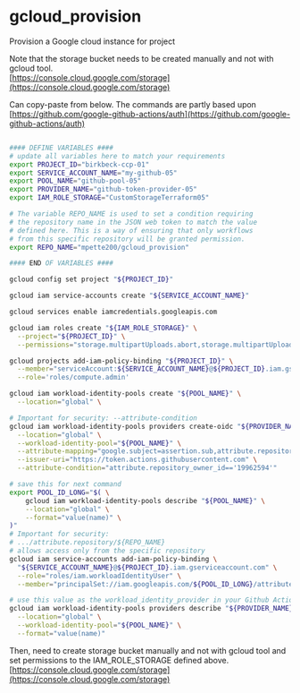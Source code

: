 # gcloud_provision
Provision a Google cloud instance for project

Note that the storage bucket needs to be created manually and not with gcloud tool.  
[https://console.cloud.google.com/storage](https://console.cloud.google.com/storage)

Can copy-paste from below. The commands are partly based upon
[https://github.com/google-github-actions/auth](https://github.com/google-github-actions/auth)

```bash

#### DEFINE VARIABLES ####
# update all variables here to match your requirements
export PROJECT_ID="birkbeck-ccp-01"
export SERVICE_ACCOUNT_NAME="my-github-05"
export POOL_NAME="github-pool-05"
export PROVIDER_NAME="github-token-provider-05"
export IAM_ROLE_STORAGE="CustomStorageTerraform05"

# The variable REPO_NAME is used to set a condition requiring
# the repository name in the JSON web token to match the value
# defined here. This is a way of ensuring that only workflows
# from this specific repository will be granted permission.
export REPO_NAME="mpette200/gcloud_provision"

#### END OF VARIABLES ####

gcloud config set project "${PROJECT_ID}"

gcloud iam service-accounts create "${SERVICE_ACCOUNT_NAME}"

gcloud services enable iamcredentials.googleapis.com

gcloud iam roles create "${IAM_ROLE_STORAGE}" \
  --project="${PROJECT_ID}" \
  --permissions="storage.multipartUploads.abort,storage.multipartUploads.create,storage.multipartUploads.list,storage.multipartUploads.listParts,storage.objects.create,storage.objects.delete,storage.objects.get,storage.objects.list,storage.objects.update"

gcloud projects add-iam-policy-binding "${PROJECT_ID}" \
  --member="serviceAccount:${SERVICE_ACCOUNT_NAME}@${PROJECT_ID}.iam.gserviceaccount.com" \
  --role='roles/compute.admin'

gcloud iam workload-identity-pools create "${POOL_NAME}" \
  --location="global" \

# Important for security: --attribute-condition
gcloud iam workload-identity-pools providers create-oidc "${PROVIDER_NAME}" \
  --location="global" \
  --workload-identity-pool="${POOL_NAME}" \
  --attribute-mapping="google.subject=assertion.sub,attribute.repository=assertion.repository,attribute.repository_owner_id=assertion.repository_owner_id" \
  --issuer-uri="https://token.actions.githubusercontent.com" \
  --attribute-condition="attribute.repository_owner_id=='19962594'"

# save this for next command
export POOL_ID_LONG="$( \
    gcloud iam workload-identity-pools describe "${POOL_NAME}" \
    --location="global" \
    --format="value(name)" \
)"
# Important for security:
# .../attribute.repository/${REPO_NAME}
# allows access only from the specific repository
gcloud iam service-accounts add-iam-policy-binding \
  "${SERVICE_ACCOUNT_NAME}@${PROJECT_ID}.iam.gserviceaccount.com" \
  --role="roles/iam.workloadIdentityUser" \
  --member="principalSet://iam.googleapis.com/${POOL_ID_LONG}/attribute.repository/${REPO_NAME}"

# use this value as the workload_identity_provider in your Github Actions YAML
gcloud iam workload-identity-pools providers describe "${PROVIDER_NAME}" \
  --location="global" \
  --workload-identity-pool="${POOL_NAME}" \
  --format="value(name)"

```

Then, need to create storage bucket manually and not with gcloud tool
and set permissions to the IAM_ROLE_STORAGE defined above.  
[https://console.cloud.google.com/storage](https://console.cloud.google.com/storage)
